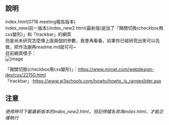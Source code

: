 ## 說明  
index.html(0718 meeting報告版本)  
index_new(前一版本)/index_new2.html(最新版)是加了「開關切換(checkbox用css變形)」和「trackbar」的網頁   
但是尚未研究怎麼傳上面兩個的參數，我會再看看，如果你已經研究出來可以先做，把作法謝再readme.md就可可~  
目前網頁樣子：  
![image](https://user-images.githubusercontent.com/91117215/179463854-41d7a67b-a7d4-4be7-95f0-2a260bfcd71c.png)

  
「開關切換(checkbox用css變形)」：https://www.minwt.com/webdesign-dev/css/22150.html  
「trackbar」:https://www.w3schools.com/howto/howto_js_rangeslider.asp
 ## 注意  
 *使用時可下載最新版本的index_new2.html，但記得檔名改為index.html，才能正確執行*
